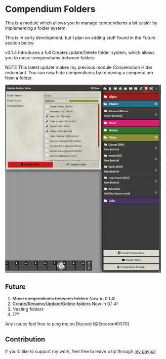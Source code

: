 # Compendium Folders

This is a module which allows you to manage compendiums a bit easier by implementing a folder system.

This is in early development, but I plan on adding stuff found in the Future section below.

v0.1.4 Introduces a full Create/Update/Delete folder system, which allows you to move compendiums between folders

NOTE This latest update makes my previous module Compendium Hider redundant. You can now hide compendiums by removing a compendium from a folder.

![](./example.png)

## Future

1. ~~Move compendiums between folders~~ Now in 0.1.4!
2. ~~Create/Rename/Update/Delete folders~~ Now in 0.1.4!
3. Nesting folders
4. ???

Any issues feel free to ping me on Discord (@Erceron#0370)

## Contribution
If you'd like to support my work, feel free to leave a tip through [my paypal](http://paypal.me/cre463)
